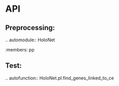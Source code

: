 API
======

Preprocessing:
-----

.. automodule:: HoloNet

   :members: pp


Test:
-----

.. autofunction:: HoloNet.pl.find_genes_linked_to_ce
